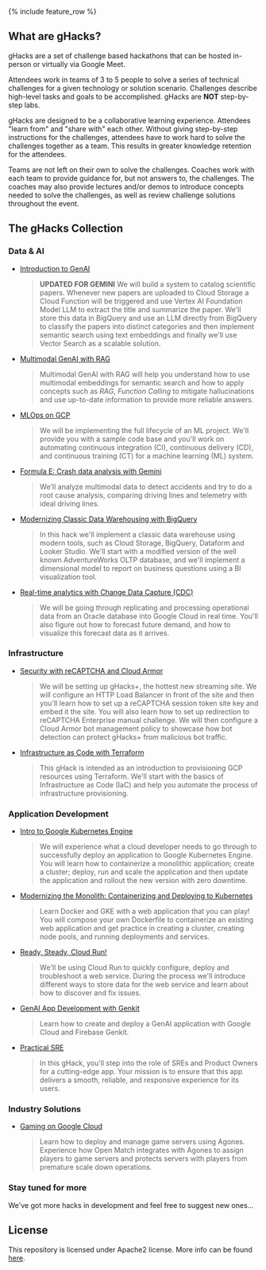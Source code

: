 {% include feature_row %}

<!-- markdownlint-disable-file first-line-heading -->

## What are gHacks?

gHacks are a set of challenge based hackathons that can be hosted in-person or virtually via Google Meet.

Attendees work in teams of 3 to 5 people to solve a series of technical challenges for a given technology or solution scenario. Challenges describe high-level tasks and goals to be accomplished. gHacks are **NOT** step-by-step labs.

gHacks are designed to be a collaborative learning experience.  Attendees "learn from" and "share with" each other. Without giving step-by-step instructions for the challenges, attendees have to work hard to solve the challenges together as a team.  This results in greater knowledge retention for the attendees.

Teams are not left on their own to solve the challenges. Coaches work with each team to provide guidance for, but not answers to, the challenges.  The coaches may also provide lectures and/or demos to introduce concepts needed to solve the challenges, as well as review challenge solutions throughout the event.

## The gHacks Collection

### Data & AI

- [Introduction to GenAI](./hacks/genai-intro/README.md)
  > **UPDATED FOR GEMINI** We will build a system to catalog scientific papers. Whenever new papers are uploaded to Cloud Storage a Cloud Function will be triggered and use Vertex AI Foundation Model LLM to extract the title and summarize the paper. We'll store this data in BigQuery and use an LLM directly from BigQuery to classify the papers into distinct categories and then implement semantic search using text embeddings and finally we'll use Vector Search as a scalable solution.
- [Multimodal GenAI with RAG](./hacks/genai-multimodal/README.md)
  > Multimodal GenAI with RAG will help you understand how to use multimodal embeddings for semantic search and how to apply concepts such as _RAG_, _Function Calling_ to mitigate hallucinations and use up-to-date information to provide more reliable answers.
- [MLOps on GCP](./hacks/mlops-on-gcp/README.md)
  > We will be implementing the full lifecycle of an ML project. We'll provide you with a sample code base and you'll work on automating continuous integration (CI), continuous delivery (CD), and continuous training (CT) for a machine learning (ML) system.
- [Formula E: Crash data analysis with Gemini](./hacks/genai-fe/README.md)
  > We'll analyze multimodal data to detect accidents and try to do a root cause analysis, comparing driving lines and telemetry with ideal driving lines.
- [Modernizing Classic Data Warehousing with BigQuery](./hacks/bq-dwh/README.md)
  > In this hack we'll implement a classic data warehouse using modern tools, such as Cloud Storage, BigQuery, Dataform and Looker Studio. We'll start with a modified version of the well known AdventureWorks OLTP database, and we'll implement a dimensional model to report on business questions using a BI visualization tool.
- [Real-time analytics with Change Data Capture (CDC)](./hacks/realtime-analytics/README.md)
  > We will be going through replicating and processing operational data from an Oracle database into Google Cloud in real time. You'll also figure out how to forecast future demand, and how to visualize this forecast data as it arrives.

### Infrastructure

- [Security with reCAPTCHA and Cloud Armor](./hacks/recaptcha-cloudarmor-security/README.md)
  > We will be setting up gHacks+, the hottest new streaming site. We will configure an HTTP Load Balancer in front of the site and then you'll learn how to set up a reCAPTCHA session token site key and embed it the site. You will also learn how to set up redirection to reCAPTCHA Enterprise manual challenge. We will then configure a Cloud Armor bot management policy to showcase how bot detection can protect gHacks+ from malicious bot traffic.
- [Infrastructure as Code with Terraform](./hacks/iac-with-tf/README.md)
  > This gHack is intended as an introduction to provisioning GCP resources using Terraform. We'll start with the basics of Infrastructure as Code (IaC) and help you automate the process of infrastructure provisioning.

### Application Development

- [Intro to Google Kubernetes Engine](./hacks/intro-to-gke/README.md)
  > We will experience what a cloud developer needs to go through to successfully deploy an application to Google Kubernetes Engine. You will learn how to containerize a monolithic application; create a cluster; deploy, run and scale the application and then update the application and rollout the new version with zero downtime.
- [Modernizing the Monolith: Containerizing and Deploying to Kubernetes](./hacks/modernizing-monoliths/README.md)
  > Learn Docker and GKE with a web application that you can play! You will compose your own Dockerfile to containerize an existing web application and get practice in creating a cluster, creating node pools, and running deployments and services.
- [Ready, Steady, Cloud Run!](./hacks/cloud-run/README.md)
  > We'll be using Cloud Run to quickly configure, deploy and troubleshoot a web service. During the process we'll introduce different ways to store data for the web service and learn about how to discover and fix issues.
- [GenAI App Development with Genkit](./hacks/genai-genkit/README.md)
  > Learn how to create and deploy a GenAI application with Google Cloud and Firebase Genkit.
- [Practical SRE](./hacks/practical-sre/README.md)
  > In this gHack, you'll step into the role of SREs and Product Owners for a cutting-edge app. Your mission is to ensure that this app delivers a smooth, reliable, and responsive experience for its users.

### Industry Solutions

- [Gaming on Google Cloud](./hacks/gaming-on-gcp/README.md)
  > Learn how to deploy and manage game servers using Agones. Experience how Open Match integrates with Agones to assign players to game servers and protects servers with players from premature scale down operations.

### Stay tuned for more

We've got more hacks in development and feel free to suggest new ones...

## License

This repository is licensed under Apache2 license. More info can be found [here](./LICENSE).
